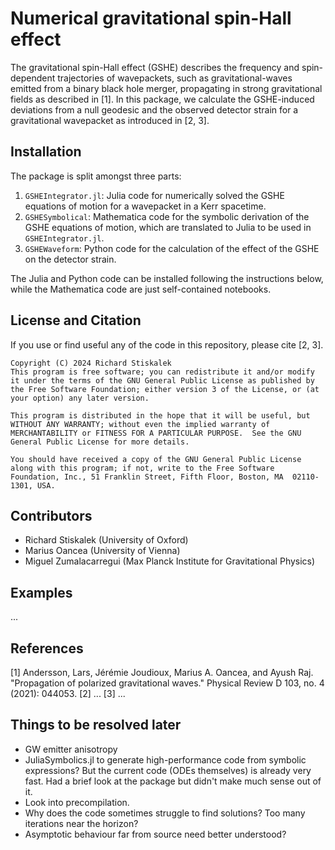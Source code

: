 # Numerical gravitational spin-Hall effect

The gravitational spin-Hall effect (GSHE) describes the frequency and spin-dependent trajectories of wavepackets, such as gravitational-waves emitted from a binary black hole merger, propagating in strong gravitational fields as described in [1]. In this  package, we calculate the GSHE-induced deviations from a null geodesic and the observed detector strain for a gravitational wavepacket as introduced in [2, 3].


## Installation
The package is split amongst three parts:
1. `GSHEIntegrator.jl`: Julia code for numerically solved the GSHE equations of motion for a wavepacket in a Kerr spacetime.
2. `GSHESymbolical`: Mathematica code for the symbolic derivation of the GSHE equations of motion, which are translated to Julia to be used in `GSHEIntegrator.jl`.
3. `GSHEWaveform`: Python code for the calculation of the effect of the GSHE on the detector strain.

The Julia and Python code can be installed following the instructions below, while the Mathematica code are just self-contained notebooks.





## License and Citation
If you use or find useful any of the code in this repository, please cite [2, 3].

```
Copyright (C) 2024 Richard Stiskalek
This program is free software; you can redistribute it and/or modify it under the terms of the GNU General Public License as published by the Free Software Foundation; either version 3 of the License, or (at your option) any later version.

This program is distributed in the hope that it will be useful, but WITHOUT ANY WARRANTY; without even the implied warranty of MERCHANTABILITY or FITNESS FOR A PARTICULAR PURPOSE.  See the GNU General Public License for more details.

You should have received a copy of the GNU General Public License along with this program; if not, write to the Free Software Foundation, Inc., 51 Franklin Street, Fifth Floor, Boston, MA  02110-1301, USA.
```


## Contributors
- Richard Stiskalek (University of Oxford)
- Marius Oancea (University of Vienna)
- Miguel Zumalacarregui (Max Planck Institute for Gravitational Physics)


## Examples
...

## References
[1] Andersson, Lars, Jérémie Joudioux, Marius A. Oancea, and Ayush Raj. "Propagation of polarized gravitational waves." Physical Review D 103, no. 4 (2021): 044053.
[2] ...
[3] ...


## Things to be resolved later
- GW emitter anisotropy
- JuliaSymbolics.jl to generate high-performance code from symbolic expressions? But the current code (ODEs themselves) is already very fast. Had a brief look at the package but didn't make much sense out of it.
- Look into precompilation.
- Why does the code sometimes struggle to find solutions? Too many iterations near the horizon?
- Asymptotic behaviour far from source need better understood?

